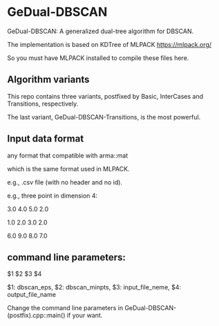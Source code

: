 # GeDual-DBSCAN

GeDual-DBSCAN: A generalized dual-tree algorithm for DBSCAN.

The implementation is based on KDTree of MLPACK https://mlpack.org/

So you must have MLPACK installed to compile these files here.

## Algorithm variants

This repo contains three variants, postfixed by Basic, InterCases and Transitions, respectively.

The last variant, GeDual-DBSCAN-Transitions, is the most powerful.

## Input data format

any format that compatible with arma::mat

which is the same format used in MLPACK.

e.g., .csv file (with no header and no id).

e.g., three point in dimension 4:

3.0 4.0 5.0 2.0

1.0 2.0 3.0 2.0

6.0 9.0 8.0 7.0

## command line parameters:

$1 $2 $3 $4

$1: dbscan_eps, $2: dbscan_minpts, $3: input_file_neme, $4: output_file_name

Change the command line parameters in GeDual-DBSCAN-(postfix).cpp::main() if your want.
